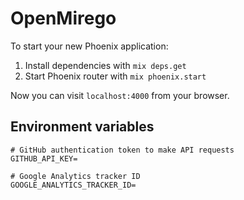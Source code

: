 # OpenMirego

To start your new Phoenix application:

1. Install dependencies with `mix deps.get`
2. Start Phoenix router with `mix phoenix.start`

Now you can visit `localhost:4000` from your browser.

## Environment variables

```
# GitHub authentication token to make API requests
GITHUB_API_KEY=

# Google Analytics tracker ID
GOOGLE_ANALYTICS_TRACKER_ID=
```
